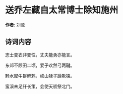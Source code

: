# 送乔左藏自太常博士除知施州

**作者**: 刘攽

## 诗词内容

志士变衣非变性，丈夫能勇亦能言。

东郊不顾田二顷，爱子欢然弓两鞬。

黔水犀牛群解鸩，峡山猱子躁欺猿。

蛮溪未足纡长策，会使天骄祭北门。

